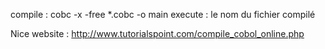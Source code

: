 
compile : cobc -x -free *.cobc -o main
execute : le nom du fichier compilé

Nice website : http://www.tutorialspoint.com/compile_cobol_online.php
